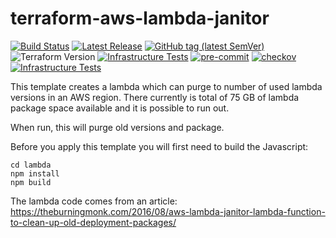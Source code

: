 # terraform-aws-lambda-janitor

[![Build Status](https://github.com/JamesWoolfenden/terraform-aws-lambda-janitor/workflows/Verify%20and%20Bump/badge.svg?branch=master)](https://github.com/JamesWoolfenden/terraform-aws-lambda-janitor)
[![Latest Release](https://img.shields.io/github/release/JamesWoolfenden/terraform-aws-lambda-janitor.svg)](https://github.com/JamesWoolfenden/terraform-aws-lambda-janitor/releases/latest)
[![GitHub tag (latest SemVer)](https://img.shields.io/github/tag/JamesWoolfenden/terraform-aws-lambda-janitor.svg?label=latest)](https://github.com/JamesWoolfenden/terraform-aws-lambda-janitor/releases/latest)
![Terraform Version](https://img.shields.io/badge/tf-%3E%3D0.14.0-blue.svg)
[![Infrastructure Tests](https://www.bridgecrew.cloud/badges/github/JamesWoolfenden/terraform-aws-lambda-janitor/cis_aws)](https://www.bridgecrew.cloud/link/badge?vcs=github&fullRepo=JamesWoolfenden%2Fterraform-aws-lambda-janitor&benchmark=CIS+AWS+V1.2)
[![pre-commit](https://img.shields.io/badge/pre--commit-enabled-brightgreen?logo=pre-commit&logoColor=white)](https://github.com/pre-commit/pre-commit)
[![checkov](https://img.shields.io/badge/checkov-verified-brightgreen)](https://www.checkov.io/)
[![Infrastructure Tests](https://www.bridgecrew.cloud/badges/github/jameswoolfenden/terraform-aws-lambda-janitor/general)](https://www.bridgecrew.cloud/link/badge?vcs=github&fullRepo=JamesWoolfenden%2Fterraform-aws-lambda-janitor&benchmark=INFRASTRUCTURE+SECURITY)

This template creates a lambda which can purge to number of used lambda versions in an AWS region.
There currently is total of 75 GB of lambda package space available and it is possible to run out.

When run, this will purge old versions and package.

Before you apply this template you will first need to build the Javascript:

```npm
cd lambda
npm install
npm build
```

The lambda code comes from an article:
<https://theburningmonk.com/2016/08/aws-lambda-janitor-lambda-function-to-clean-up-old-deployment-packages/>
